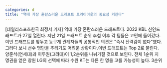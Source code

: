 ```yaml
---
categories: d
title: "역대 가장 혼란스러운 드래프트 트라이아웃의 중요성 커진다"
---
```

[데일리스포츠한국 최정서 기자] 역대 가장 혼란스러운 드래프트다. 2022 KBL 신인드래프트가 27일 열린다. 지난 21일 드래프트 순위 추첨 이후 각 팀들은 고민에 들어갔다. 이번 드래프트를 앞두고 농구계 관계자들의 공통적인 의견은 "즉시 전력감이 없다"였다. 그러다 보니 선수 명단을 추리기도 어려운 상황이다.이번 드래프트는 Top 2로 불린다. 양준석(연세대)과 이두원(고려대)이 1,2순위를 나눠가질 것으로 보인다. 전체 1순위 지명권을 얻은 창원 LG의 선택에 따라 수원 KT는 다른 한 명을 고를 가능성이 높다. 3순위